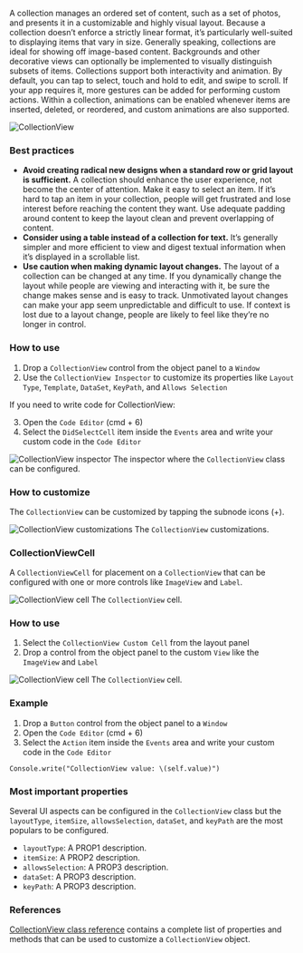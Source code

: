 A collection manages an ordered set of content, such as a set of photos, and presents it in a customizable and highly visual layout. Because a collection doesn’t enforce a strictly linear format, it’s particularly well-suited to displaying items that vary in size. Generally speaking, collections are ideal for showing off image-based content. Backgrounds and other decorative views can optionally be implemented to visually distinguish subsets of items.
Collections support both interactivity and animation. By default, you can tap to select, touch and hold to edit, and swipe to scroll. If your app requires it, more gestures can be added for performing custom actions. Within a collection, animations can be enabled whenever items are inserted, deleted, or reordered, and custom animations are also supported.

![CollectionView](images/collectionview1.png)

### Best practices
* **Avoid creating radical new designs when a standard row or grid layout is sufficient.** A collection should enhance the user experience, not become the center of attention. Make it easy to select an item. If it’s hard to tap an item in your collection, people will get frustrated and lose interest before reaching the content they want. Use adequate padding around content to keep the layout clean and prevent overlapping of content.
* **Consider using a table instead of a collection for text.** It’s generally simpler and more efficient to view and digest textual information when it’s displayed in a scrollable list.
* **Use caution when making dynamic layout changes.** The layout of a collection can be changed at any time. If you dynamically change the layout while people are viewing and interacting with it, be sure the change makes sense and is easy to track. Unmotivated layout changes can make your app seem unpredictable and difficult to use. If context is lost due to a layout change, people are likely to feel like they’re no longer in control.

### How to use
1. Drop a `CollectionView` control from the object panel to a `Window`
2. Use the `CollectionView Inspector` to customize its properties like `Layout Type`, `Template`, `DataSet`, `KeyPath`, and `Allows Selection`

If you need to write code for CollectionView:

3. Open the `Code Editor` (cmd + 6)
4. Select the `DidSelectCell` item inside the `Events` area and write your custom code in the `Code Editor`

![`CollectionView` inspector](images/collectionview2.png)
The inspector where the `CollectionView` class can be configured.

### How to customize
The `CollectionView` can be customized by tapping the subnode icons (+).

![`CollectionView` customizations](images/collectionview3.png)
The `CollectionView` customizations.

### CollectionViewCell
A `CollectionViewCell` for placement on a `CollectionView` that can be configured with one or more controls like `ImageView` and `Label`.

![`CollectionView` cell](images/collectionview4.png)
The `CollectionView` cell.

### How to use
1. Select the `CollectionView Custom Cell` from the layout panel
2. Drop a control from the object panel to the custom `View` like the `ImageView` and `Label`

![`CollectionView` cell](images/collectionview5.png)
The `CollectionView` cell.

### Example
1. Drop a `Button` control from the object panel to a `Window`
2. Open the `Code Editor` (cmd + 6)
3. Select the `Action` item inside the `Events` area and write your custom code in the `Code Editor`
```
Console.write("CollectionView value: \(self.value)")
```

### Most important properties
Several UI aspects can be configured in the `CollectionView` class but the `layoutType`, `itemSize`, `allowsSelection`, `dataSet`, and `keyPath` are the most populars to be configured.
- `layoutType`: A PROP1 description.
- `itemSize`: A PROP2 description.
- `allowsSelection`: A PROP3 description.
- `dataSet`: A PROP3 description.
- `keyPath`: A PROP3 description.

### References
[CollectionView class reference](../classes/CollectionView.html) contains a complete list of properties and methods that can be used to customize a `CollectionView` object.
